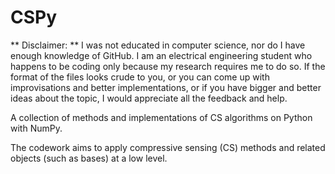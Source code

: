 # CSPy

** Disclaimer: ** I was not educated in computer science, nor do I have enough knowledge of GitHub. I am an electrical engineering student who happens to be coding only because my research requires me to do so. If the format of the files looks crude to you, or you can come up with improvisations and better implementations, or if you have bigger and better ideas about the topic, I would appreciate all the feedback and help.

A collection of methods and implementations of CS algorithms on Python with NumPy.

The codework aims to apply compressive sensing (CS) methods and related objects (such as bases) at a low level.
